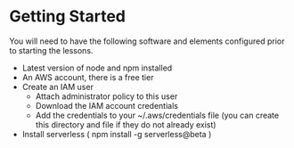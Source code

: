 # Getting Started
You will need to have the following software and elements configured prior to starting the lessons.

+ Latest version of node and npm installed
+ An AWS account, there is a free tier
+ Create an IAM user
    + Attach administrator policy to this user
    + Download the IAM account credentials
    + Add the credentials to your ~/.aws/credentials file  (you can create this directory and file if they do not already exist)
+ Install serverless  ( npm install -g serverless@beta )
